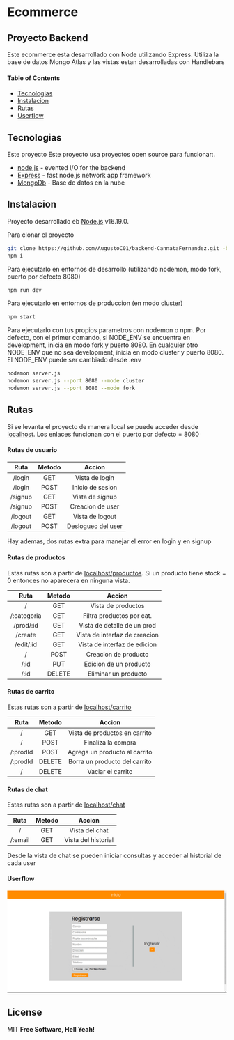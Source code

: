 # Ecommerce

## Proyecto Backend

Este ecommerce esta desarrollado con Node utilizando Express. Utiliza la base de datos Mongo Atlas y las vistas estan desarrolladas con Handlebars

#### Table of Contents

- [Tecnologias](#Tecnologias)
- [Instalacion](#Instalacion)
- [Rutas](#Rutas)
- [Userflow](#Userflow)

## Tecnologias

Este proyecto Este proyecto usa proyectos open source para funcionar:.

- [node.js] - evented I/O for the backend
- [Express] - fast node.js network app framework
- [MongoDb] - Base de datos en la nube

## Instalacion

Proyecto desarrollado eb [Node.js](https://nodejs.org/) v16.19.0.

Para clonar el proyecto

```sh
git clone https://github.com/AugustoC01/backend-CannataFernandez.git -b ProyectoFinal
npm i
```

Para ejecutarlo en entornos de desarrollo (utilizando nodemon, modo fork, puerto por defecto 8080)

```sh
npm run dev
```

Para ejecutarlo en entornos de produccion (en modo cluster)

```sh
npm start
```

Para ejecutarlo con tus propios parametros con nodemon o npm. Por defecto, con el primer comando, si NODE_ENV se encuentra en development, inicia en modo fork y puerto 8080. En cualquier otro NODE_ENV que no sea development, inicia en modo cluster y puerto 8080. El NODE_ENV puede ser cambiado desde .env

```sh
nodemon server.js
nodemon server.js --port 8080 --mode cluster
nodemon server.js --port 8080 --mode fork
```

## Rutas

Si se levanta el proyecto de manera local se puede acceder desde [localhost]. Los enlaces funcionan con el puerto por defecto = 8080

#### Rutas de usuario

|  Ruta   | Metodo |       Accion       |
| :-----: | :----: | :----------------: |
| /login  |  GET   |   Vista de login   |
| /login  |  POST  |  Inicio de sesion  |
| /signup |  GET   |  Vista de signup   |
| /signup |  POST  |  Creacion de user  |
| /logout |  GET   |  Vista de logout   |
| /logout |  POST  | Deslogueo del user |

Hay ademas, dos rutas extra para manejar el error en login y en signup

#### Rutas de productos

Estas rutas son a partir de [localhost/productos]. Si un producto tiene stock = 0 entonces no aparecera en ninguna vista.

|    Ruta     | Metodo |            Accion             |
| :---------: | :----: | :---------------------------: |
|      /      |  GET   |      Vista de productos       |
| /:categoria |  GET   |   Filtra productos por cat.   |
|  /prod/:id  |  GET   |  Vista de detalle de un prod  |
|   /create   |  GET   | Vista de interfaz de creacion |
|  /edit/:id  |  GET   | Vista de interfaz de edicion  |
|      /      |  POST  |     Creacion de producto      |
|    /:id     |  PUT   |    Edicion de un producto     |
|    /:id     | DELETE |     Eliminar un producto      |

#### Rutas de carrito

Estas rutas son a partir de [localhost/carrito]

|   Ruta   | Metodo |            Accion             |
| :------: | :----: | :---------------------------: |
|    /     |  GET   | Vista de productos en carrito |
|    /     |  POST  |      Finaliza la compra       |
| /:prodId |  POST  | Agrega un producto al carrito |
| /:prodId | DELETE | Borra un producto del carrito |
|    /     | DELETE |       Vaciar el carrito       |

#### Rutas de chat

Estas rutas son a partir de [localhost/chat]

|  Ruta   | Metodo |       Accion        |
| :-----: | :----: | :-----------------: |
|    /    |  GET   |   Vista del chat    |
| /:email |  GET   | Vista del historial |

Desde la vista de chat se pueden iniciar consultas y acceder al historial de cada user

#### Userflow

![Recorrido por el proyecto](/public/images/userflow.gif)

## License

MIT
**Free Software, Hell Yeah!**

[//]: # "These are reference links used in the body of this note and get stripped out when the markdown processor does its job. There is no need to format nicely because it shouldn't be seen. Thanks SO - http://stackoverflow.com/questions/4823468/store-comments-in-markdown-syntax"
[node.js]: http://nodejs.org
[express]: http://expressjs.com
[mongodb]: https://www.mongodb.com/cloud
[localhost]: http://localhost:8080
[localhost/productos]: http://localhost:8080/productos
[localhost/carrito]: http://localhost:8080/carrito
[localhost/chat]: http://localhost:8080/chat
